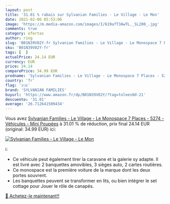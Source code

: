 ```yaml
---
layout: post
title: '31.01 % rabais sur Sylvanian Families - Le Village - Le Mon'
date: 2021-02-06 05:53:06
image: 'https://m.media-amazon.com/images/I/619afT3AwTL._SL200_.jpg'
comments: true
category: ofertas
author: ring
slug: 'B01N39V02Y-fr Sylvanian Families - Le Village - Le Monospace 7 Places -...'
sku: 'B01N39V02Y-fr'
tags: [  ]
actualPrice: 24.14 EUR
currency: EUR
price: 24.14
comparePrice: 34.99 EUR
prodname: 'Sylvanian Families - Le Village - Le Monospace 7 Places - 5274 - Véhicules - Mini Poupées'
country: 'fr'
flag: '🇫🇷'
brand: 'SYLVANIAN FAMILIES'
buyurl: 'https://www.amazon.fr/dp/B01N39V02Y/?tag=tolees0d-21'
descuento: '31.01'
average: '26.712641509434'
---
```


Vous avez [Sylvanian Families - Le Village - Le Monospace 7 Places - 5274 - Véhicules - Mini Poupées](https://www.amazon.fr/dp/B01N39V02Y/?tag=tolees0d-21)  à  31.01 % de réduction, prix final  24.14 EUR (original: 34.99 EUR) ici:

[![Sylvanian Families - Le Village - Le Mon](https://m.media-amazon.com/images/I/619afT3AwTL._SL200_.jpg)](https://www.amazon.fr/dp/B01N39V02Y/?tag=tolees0d-21)

ℹ️:

- Ce véhicule peut également tirer la caravane et la galerie sy adapte. Il est livré avec 2 banquettes amovibles, 3 sièges auto, 2 cartes routières.
- Ce monospace est la première voiture de la marque dont les deux portes souvrent.
- Les banquettes peuvent se transformer en lits, ou bien intégrer le set cottage pour Jouer le rôle de canapés.

[🛒 Achetez-le maintenant!!](https://www.amazon.fr/dp/B01N39V02Y/?tag=tolees0d-21)
